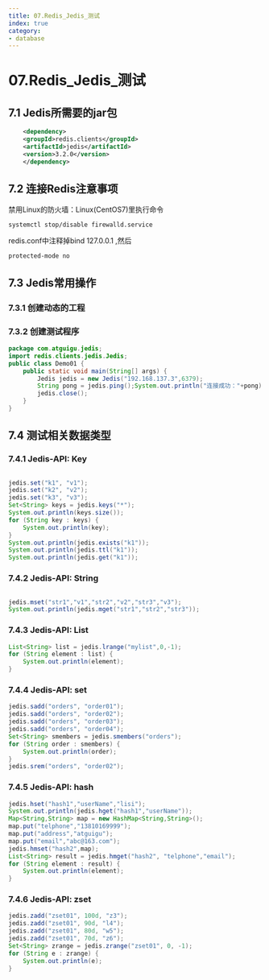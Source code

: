 ```yaml
---
title: 07.Redis_Jedis_测试
index: true
category:
- database
---
```

# 07.Redis_Jedis_测试

## 7.1 Jedis所需要的jar包

```xml
    <dependency> 
    <groupId>redis.clients</groupId>
    <artifactId>jedis</artifactId>
    <version>3.2.0</version> 
    </dependency>
```


 

## 7.2 连接Redis注意事项

禁用Linux的防火墙：Linux(CentOS7)里执行命令
```shell
systemctl stop/disable firewalld.service 
```


redis.conf中注释掉bind 127.0.0.1 ,然后 
```shell
protected-mode no
```


## 7.3 Jedis常用操作

### 7.3.1 创建动态的工程

 

### 7.3.2 创建测试程序

```java
package com.atguigu.jedis;
import redis.clients.jedis.Jedis;
public class Demo01 {
    public static void main(String[] args) {
        Jedis jedis = new Jedis("192.168.137.3",6379);
        String pong = jedis.ping();System.out.println("连接成功："+pong);
        jedis.close();
    }
}
```


## 7.4 测试相关数据类型

### 7.4.1 Jedis-API:   Key

```java

jedis.set("k1", "v1");
jedis.set("k2", "v2");
jedis.set("k3", "v3");
Set<String> keys = jedis.keys("*");
System.out.println(keys.size());
for (String key : keys) {
    System.out.println(key);
}
System.out.println(jedis.exists("k1"));
System.out.println(jedis.ttl("k1"));
System.out.println(jedis.get("k1"));

```

### 7.4.2 Jedis-API:   String

```java

jedis.mset("str1","v1","str2","v2","str3","v3");
System.out.println(jedis.mget("str1","str2","str3"));

```

### 7.4.3 Jedis-API:   List

```java
List<String> list = jedis.lrange("mylist",0,-1);
for (String element : list) {
    System.out.println(element);
}

```

### 7.4.4 Jedis-API:   set

```java
jedis.sadd("orders", "order01");
jedis.sadd("orders", "order02");
jedis.sadd("orders", "order03");
jedis.sadd("orders", "order04");
Set<String> smembers = jedis.smembers("orders");
for (String order : smembers) {
    System.out.println(order);
}
jedis.srem("orders", "order02");

```

### 7.4.5 Jedis-API:   hash

```java
jedis.hset("hash1","userName","lisi");
System.out.println(jedis.hget("hash1","userName"));
Map<String,String> map = new HashMap<String,String>();
map.put("telphone","13810169999");
map.put("address","atguigu");
map.put("email","abc@163.com");
jedis.hmset("hash2",map);
List<String> result = jedis.hmget("hash2", "telphone","email");
for (String element : result) {
    System.out.println(element);
}

```

### 7.4.6 Jedis-API:   zset

```java
jedis.zadd("zset01", 100d, "z3");
jedis.zadd("zset01", 90d, "l4");
jedis.zadd("zset01", 80d, "w5");
jedis.zadd("zset01", 70d, "z6");
Set<String> zrange = jedis.zrange("zset01", 0, -1);
for (String e : zrange) {
    System.out.println(e);
}

```
